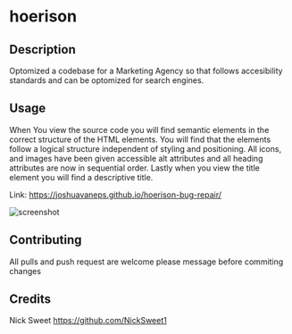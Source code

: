# hoerison

## Description
Optomized a codebase for a Marketing Agency so that follows accesibility standards 
and can be optomized for search engines. 


## Usage
When You view the source code you will find semantic elements in the correct structure 
of the HTML elements.  You will find that the elements follow a logical structure independent 
of styling and positioning.  All icons, and images have been given accessible alt attributes and
all heading attributes are now in sequential order.  Lastly when you view the title element
you will find a descriptive title.

Link: https://joshuavaneps.github.io/hoerison-bug-repair/


![screenshot](https://user-images.githubusercontent.com/111782130/233257006-a48e0661-35e2-47fb-aa4c-1a738ea2dbc3.png)

 
 ## Contributing
 All pulls and push request are welcome please message before commiting changes
 

## Credits
Nick Sweet
https://github.com/NickSweet1

